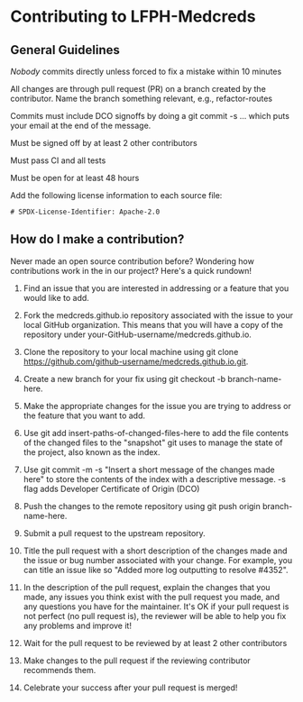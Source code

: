 # Contributing to LFPH-Medcreds

## General Guidelines
_Nobody_ commits directly unless forced to fix a mistake within 10 minutes

All changes are through pull request (PR) on a branch created by the contributor. Name the branch something relevant, e.g., refactor-routes

Commits must include DCO signoffs by doing a git commit -s ... which puts your email at the end of the message.

Must be signed off by at least 2 other contributors

Must pass CI and all tests 

Must be open for at least 48 hours

Add the following license information to each source file:

`# SPDX-License-Identifier: Apache-2.0`



## How do I make a contribution?
Never made an open source contribution before? Wondering how contributions work in the in our project? Here's a quick rundown!

1. Find an issue that you are interested in addressing or a feature that you would like to add.

2. Fork the medcreds.github.io repository associated with the issue to your local GitHub organization. This means that you will have a copy of the repository under your-GitHub-username/medcreds.github.io.

3. Clone the repository to your local machine using git clone https://github.com/github-username/medcreds.github.io.git.

4. Create a new branch for your fix using git checkout -b branch-name-here.

5. Make the appropriate changes for the issue you are trying to address or the feature that you want to add.

6. Use git add insert-paths-of-changed-files-here to add the file contents of the changed files to the "snapshot" git uses to manage the state of the project, also known as the index.

7. Use git commit -m -s "Insert a short message of the changes made here" to store the contents of the index with a descriptive message. -s flag adds Developer Certificate of Origin (DCO)
8. Push the changes to the remote repository using git push origin branch-name-here.

9. Submit a pull request to the upstream repository.

10. Title the pull request with a short description of the changes made and the issue or bug number associated with your change. For example, you can title an issue like so "Added more log outputting to resolve #4352".

11. In the description of the pull request, explain the changes that you made, any issues you think exist with the pull request you made, and any questions you have for the maintainer. It's OK if your pull request is not perfect (no pull request is), the reviewer will be able to help you fix any problems and improve it!

12. Wait for the pull request to be reviewed by at least 2 other contributors

13. Make changes to the pull request if the reviewing contributor recommends them.

14. Celebrate your success after your pull request is merged!